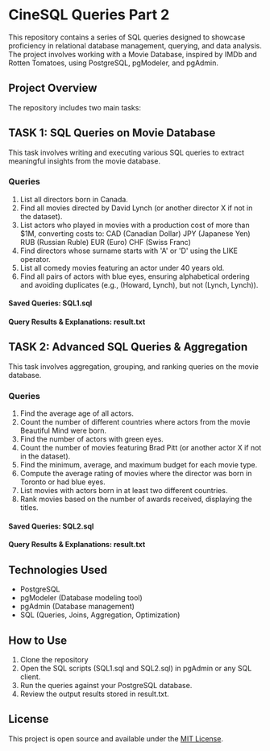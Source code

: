 # CineSQL Queries Part 2
This repository contains a series of SQL queries designed to showcase proficiency in relational database management, querying, and data analysis. The project involves working with a Movie Database, inspired by IMDb and Rotten Tomatoes, using PostgreSQL, pgModeler, and pgAdmin.

## Project Overview
The repository includes two main tasks:

## TASK 1: SQL Queries on Movie Database
This task involves writing and executing various SQL queries to extract meaningful insights from the movie database.

### Queries
1. List all directors born in Canada.
2. Find all movies directed by David Lynch (or another director X if not in the dataset).
3. List actors who played in movies with a production cost of more than $1M, converting costs to:
   CAD (Canadian Dollar)
   JPY (Japanese Yen)
   RUB (Russian Ruble)
   EUR (Euro)
   CHF (Swiss Franc)
4. Find directors whose surname starts with 'A' or 'D' using the LIKE operator.
5. List all comedy movies featuring an actor under 40 years old.
6. Find all pairs of actors with blue eyes, ensuring alphabetical ordering and avoiding duplicates (e.g., (Howard, Lynch), but not (Lynch, Lynch)).

#### Saved Queries: SQL1.sql
#### Query Results & Explanations: result.txt

## TASK 2: Advanced SQL Queries & Aggregation
This task involves aggregation, grouping, and ranking queries on the movie database.

### Queries
1. Find the average age of all actors.
2. Count the number of different countries where actors from the movie Beautiful Mind were born.
3. Find the number of actors with green eyes.
4. Count the number of movies featuring Brad Pitt (or another actor X if not in the dataset).
5. Find the minimum, average, and maximum budget for each movie type.
6. Compute the average rating of movies where the director was born in Toronto or had blue eyes.
7. List movies with actors born in at least two different countries.
8. Rank movies based on the number of awards received, displaying the titles.

#### Saved Queries: SQL2.sql
#### Query Results & Explanations: result.txt

## Technologies Used
* PostgreSQL
* pgModeler (Database modeling tool)
* pgAdmin (Database management)
* SQL (Queries, Joins, Aggregation, Optimization)

## How to Use
1. Clone the repository
2. Open the SQL scripts (SQL1.sql and SQL2.sql) in pgAdmin or any SQL client.
3. Run the queries against your PostgreSQL database.
4. Review the output results stored in result.txt.

## License
This project is open source and available under the [MIT License](LICENSE).

